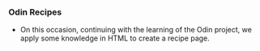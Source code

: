 ### Odin Recipes 
- On this occasion, continuing with the learning of the Odin project, we apply some knowledge in HTML to create a recipe page. 